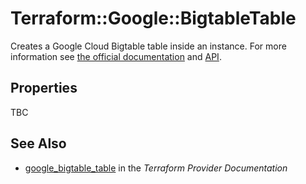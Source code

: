 # Terraform::Google::BigtableTable

Creates a Google Cloud Bigtable table inside an instance. For more information see
[the official documentation](https://cloud.google.com/bigtable/) and
[API](https://cloud.google.com/bigtable/docs/go/reference).

## Properties

TBC

## See Also

* [google_bigtable_table](https://www.terraform.io/docs/providers/google/r/bigtable_table.html) in the _Terraform Provider Documentation_